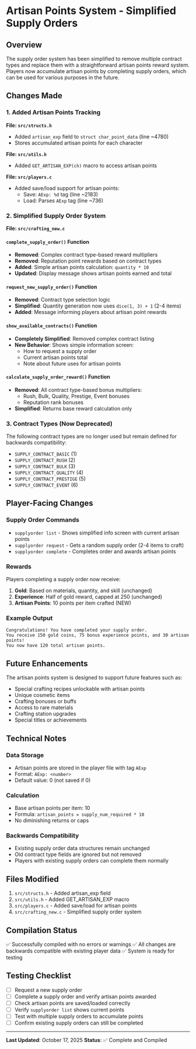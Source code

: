 # Artisan Points System - Simplified Supply Orders

## Overview
The supply order system has been simplified to remove multiple contract types and replace them with a straightforward artisan points reward system. Players now accumulate artisan points by completing supply orders, which can be used for various purposes in the future.

## Changes Made

### 1. Added Artisan Points Tracking

**File: `src/structs.h`**
- Added `artisan_exp` field to `struct char_point_data` (line ~4780)
- Stores accumulated artisan points for each character

**File: `src/utils.h`**
- Added `GET_ARTISAN_EXP(ch)` macro to access artisan points

**File: `src/players.c`**
- Added save/load support for artisan points:
  - Save: `AExp: %d` tag (line ~2183)
  - Load: Parses `AExp` tag (line ~736)

### 2. Simplified Supply Order System

**File: `src/crafting_new.c`**

#### `complete_supply_order()` Function
- **Removed**: Complex contract type-based reward multipliers
- **Removed**: Reputation point rewards based on contract types
- **Added**: Simple artisan points calculation: `quantity * 10`
- **Updated**: Display message shows artisan points earned and total

#### `request_new_supply_order()` Function
- **Removed**: Contract type selection logic
- **Simplified**: Quantity generation now uses `dice(1, 3) + 1` (2-4 items)
- **Added**: Message informing players about artisan point rewards

#### `show_available_contracts()` Function
- **Completely Simplified**: Removed complex contract listing
- **New Behavior**: Shows simple information screen:
  - How to request a supply order
  - Current artisan points total
  - Note about future uses for artisan points

#### `calculate_supply_order_reward()` Function
- **Removed**: All contract type-based bonus multipliers:
  - Rush, Bulk, Quality, Prestige, Event bonuses
  - Reputation rank bonuses
- **Simplified**: Returns base reward calculation only

### 3. Contract Types (Now Deprecated)

The following contract types are no longer used but remain defined for backwards compatibility:
- `SUPPLY_CONTRACT_BASIC` (1)
- `SUPPLY_CONTRACT_RUSH` (2)
- `SUPPLY_CONTRACT_BULK` (3)
- `SUPPLY_CONTRACT_QUALITY` (4)
- `SUPPLY_CONTRACT_PRESTIGE` (5)
- `SUPPLY_CONTRACT_EVENT` (6)

## Player-Facing Changes

### Supply Order Commands
- `supplyorder list` - Shows simplified info screen with current artisan points
- `supplyorder request` - Gets a random supply order (2-4 items to craft)
- `supplyorder complete` - Completes order and awards artisan points

### Rewards
Players completing a supply order now receive:
1. **Gold**: Based on materials, quantity, and skill (unchanged)
2. **Experience**: Half of gold reward, capped at 250 (unchanged)
3. **Artisan Points**: 10 points per item crafted (NEW)

### Example Output
```
Congratulations! You have completed your supply order.
You receive 150 gold coins, 75 bonus experience points, and 30 artisan points!
You now have 120 total artisan points.
```

## Future Enhancements

The artisan points system is designed to support future features such as:
- Special crafting recipes unlockable with artisan points
- Unique cosmetic items
- Crafting bonuses or buffs
- Access to rare materials
- Crafting station upgrades
- Special titles or achievements

## Technical Notes

### Data Storage
- Artisan points are stored in the player file with tag `AExp`
- Format: `AExp: <number>`
- Default value: 0 (not saved if 0)

### Calculation
- Base artisan points per item: 10
- Formula: `artisan_points = supply_num_required * 10`
- No diminishing returns or caps

### Backwards Compatibility
- Existing supply order data structures remain unchanged
- Old contract type fields are ignored but not removed
- Players with existing supply orders can complete them normally

## Files Modified

1. `src/structs.h` - Added artisan_exp field
2. `src/utils.h` - Added GET_ARTISAN_EXP macro
3. `src/players.c` - Added save/load for artisan points
4. `src/crafting_new.c` - Simplified supply order system

## Compilation Status

✅ Successfully compiled with no errors or warnings
✅ All changes are backwards compatible with existing player data
✅ System is ready for testing

## Testing Checklist

- [ ] Request a new supply order
- [ ] Complete a supply order and verify artisan points awarded
- [ ] Check artisan points are saved/loaded correctly
- [ ] Verify `supplyorder list` shows current points
- [ ] Test with multiple supply orders to accumulate points
- [ ] Confirm existing supply orders can still be completed

---
**Last Updated**: October 17, 2025
**Status**: ✅ Complete and Compiled
